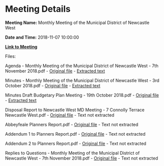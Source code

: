 # Meeting Details

**Meeting Name:** Monthly Meeting of the Municipal District of Newcastle West

**Date and Time:** 2018-11-07 10:00:00

**[Link to Meeting](https://www.limerick.ie/council/whats-on/monthly-meeting-municipal-district-newcastle-west-34)**

Files: 

Agenda - Monthly Meeting of the Municipal District of Newcastle West - 7th November 2018.pdf - [Original file](https://www.limerick.ie/sites/default/files/media/documents/2018-11/00%202018-11-07%20Agenda.pdf) - [Extracted text](./Agenda%20-%C2%A0Monthly%20Meeting%20of%20the%20Municipal%20District%20of%20Newcastle%20West%20-%207th%20November%202018.md)

Minutes - Monthly Meeting of the Municipal District of Newcastle West - 3rd October 2018.pdf - [Original file](https://www.limerick.ie/sites/default/files/media/documents/2018-11/01%20%28a%29%202018-10-03%20Minutes%20October.pdf) - [Extracted text](./Minutes%20-%C2%A0Monthly%20Meeting%20of%20the%20Municipal%20District%20of%20Newcastle%20West%20-%203rd%20October%202018.md)

Minutes Draft Budgetary Plan Meeting - 19th October 2018.pdf - [Original file](https://www.limerick.ie/sites/default/files/media/documents/2018-11/01%20%28b%29%202018-10-19%20Minutes%20Draft%20Budgetary%20Plan%20Meeting.pdf) - [Extracted text](./Minutes%20Draft%20Budgetary%20Plan%20Meeting%20-%2019th%20October%202018.md)

Disposal Report to Newcastle West MD Meeting - 7 Connolly Terrace Newcastle West.pdf - [Original file](https://www.limerick.ie/sites/default/files/media/documents/2018-11/03%202018-11-07%20Disposal%20Report%20to%20NCW%20MD%20Meeting-%207%20Connolly%20Terrace%20NCW.pdf) - Text not extracted

Abbeyfeale Planners Report.pdf - [Original file](https://www.limerick.ie/sites/default/files/media/documents/2018-11/04%20%28a%29%202018-11-07%20Abbeyfeale%20Planners%20Report.pdf) - Text not extracted

Addendum 1 to Planners Report.pdf - [Original file](https://www.limerick.ie/sites/default/files/media/documents/2018-11/04%20%28b%29%202018-11-07%20Addendum%201%20to%20Planners%20Report.pdf) - Text not extracted

Addendum 2 to Planners Report.pdf - [Original file](https://www.limerick.ie/sites/default/files/media/documents/2018-11/04%20%28c%29%202018-11-07%20Addendum%202%20to%20Planners%20Report.pdf) - Text not extracted

Replies to Questions - Monthly Meeting of the Municipal District of Newcastle West - 7th November 2018.pdf - [Original file](https://www.limerick.ie/sites/default/files/media/documents/2018-11/2018-11-07%20Replies%20to%20Questions.pdf) - Text not extracted


